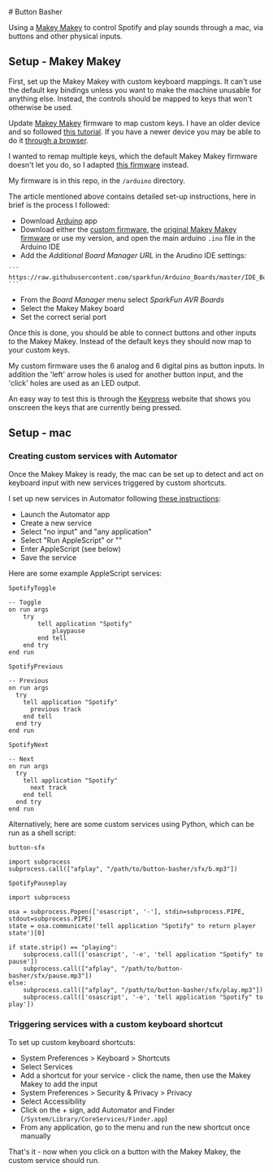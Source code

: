 # Button Basher

Using a [Makey Makey](http://www.makeymakey.com/) to control Spotify and play sounds through a mac, via buttons and other physical inputs.


## Setup - Makey Makey

First, set up the Makey Makey with custom keyboard mappings. It can't use the default key bindings unless you want to make the machine unusable for anything else. Instead, the controls should be mapped to keys that won't otherwise be used.

Update [Makey Makey](http://www.makeymakey.com/) firmware to map custom keys. I have an older device and so followed [this tutorial](https://learn.sparkfun.com/tutorials/makey-makey-advanced-guide). If you have a newer device you may be able to do it [through a browser](http://makeymakey.com/remap/).

I wanted to remap multiple keys, which the default Makey Makey firmware doesn't let you do, so I adapted [this firmware](https://github.com/DavidRieman/MaKeyMaKey_Flexible/) instead.

My firmware is in this repo, in the `/arduino` directory.

The article mentioned above contains detailed set-up instructions, here in brief is the process I followed:

   - Download [Arduino](http://arduino.cc/) app
   - Download either the [custom firmware](https://github.com/DavidRieman/MaKeyMaKey_Flexible/), the [original Makey Makey firmware](https://github.com/sparkfun/MaKeyMaKey) or use my version, and open the main arduino `.ino` file in the Arduino IDE
   - Add the _Additional Board Manager URL_ in the Arudino IDE settings:

    ```
    https://raw.githubusercontent.com/sparkfun/Arduino_Boards/master/IDE_Board_Manager/package_sparkfun_index.json
    ```
   - From the _Board Manager_ menu select _SparkFun AVR Boards_
   - Select the Makey Makey board
   - Set the correct serial port

Once this is done, you should be able to connect buttons and other inputs to the Makey Makey. Instead of the default keys they should now map to your custom keys.

My custom firmware uses the 6 analog and 6 digital pins as button inputs. In addition the 'left' arrow holes is used for another button input, and the 'click' holes are used as an LED output.

An easy way to test this is through the [Keypress](https://dmauro.github.io/Keypress/) website that shows you onscreen the keys that are currently being pressed.


## Setup - mac

### Creating custom services with Automator

Once the Makey Makey is ready, the mac can be set up to detect and act on keyboard input with new services triggered by custom shortcuts.

I set up new services in Automator following [these instructions](http://apple.stackexchange.com/questions/175215/how-do-i-assign-a-keyboard-shortcut-to-an-applescript-i-wrote):

  - Launch the Automator app
  - Create a new service
  - Select "no input" and "any application"
  - Select "Run AppleScript" or ""
  - Enter AppleScript (see below)
  - Save the service

Here are some example AppleScript services:

`SpotifyToggle`

```
-- Toggle
on run args
	try
		tell application "Spotify"
			playpause
		end tell
	end try
end run
```

`SpotifyPrevious`

```
-- Previous
on run args
  try
    tell application "Spotify"
      previous track
    end tell
  end try
end run
```

`SpotifyNext`

```
-- Next
on run args
  try
    tell application "Spotify"
      next track
    end tell
  end try
end run
```

Alternatively, here are some custom services using Python, which can be run as a shell script:

`button-sfx`

```
import subprocess
subprocess.call(["afplay", "/path/to/button-basher/sfx/b.mp3"])
```

`SpotifyPauseplay`

```
import subprocess

osa = subprocess.Popen(['osascript', '-'], stdin=subprocess.PIPE, stdout=subprocess.PIPE)
state = osa.communicate('tell application "Spotify" to return player state')[0]

if state.strip() == "playing":
	subprocess.call(['osascript', '-e', 'tell application "Spotify" to pause'])
	subprocess.call(["afplay", "/path/to/button-basher/sfx/pause.mp3"])
else:
	subprocess.call(["afplay", "/path/to/button-basher/sfx/play.mp3"])
	subprocess.call(['osascript', '-e', 'tell application "Spotify" to play'])

```

### Triggering services with a custom keyboard shortcut

To set up custom keyboard shortcuts:

  - System Preferences > Keyboard > Shortcuts
  - Select Services
  - Add a shortcut for your service - click the name, then use the Makey Makey to add the input
  - System Preferences > Security & Privacy > Privacy
  - Select Accessibility
  - Click on the + sign, add Automator and Finder (`/System/Library/CoreServices/Finder.app`)
  - From any application, go to the menu and run the new shortcut once manually

That's it - now when you click on a button with the Makey Makey, the custom service should run.
